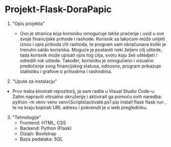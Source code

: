 # Projekt-Flask-DoraPapic

1. "Opis projekta"
   - Ovo je stranica koja korisniku omogućuje lakše praćenje i uvid u sve svoje financijske prihode i rashode. Korisnik sa lakoćom može unijeti iznos i opis prihoda i/ili rashoda, te program sam obračunava koliki je trenutni saldo korisnika. Moguće je postaviti neki željeni cilj uštede, tada korisnik može upisati opis tog cilja, svotu koju želi uštedjeti i odrediti rok uštede. Također, korisniku je omogućeno i vizualno predočenje svog financijskog statusa, odnosno, program prikazuje statistiku i grafove o prihodima i rashodima.
    
2.  "Upute za instalacju"
   - Prvo treba klonirati repozitorij, ja sam radila u Visual Studio Code-u. Zatim napraviti vitrualno okruženje i aktivirait ga pomoću ovih naredba: python -m venv venv
                        venv\Scripts\activate.ps1
                        pip install flask
                        flask run
, te na kraju kopirati URL adresu i pokrenuti je u web pregledniku.
3. "Tehnologije"
   - Frontend: HTML, CSS
   - Backend: Python (Flask)
   - Dizajn: Bootstrap
   - Baza podataka: SQL
                     
